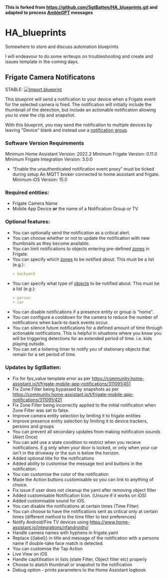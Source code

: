 **This is forked from https://github.com/SgtBatten/HA_blueprints.git and adapted to process [AmbleGPT](https://github.com/mhaowork/amblegpt) messages**

# HA_blueprints
Somewhere to store and discuss automation blueprints

I will endeavour to do some writeups on troubleshooting and create and issues template in the coming days.

## Frigate Camera Notificatons

STABLE: [![Import blueprint](https://my.home-assistant.io/badges/blueprint_import.svg)](https://my.home-assistant.io/redirect/blueprint_import/?blueprint_url=https%3A%2F%2Fgithub.com%2Fmhaowork/HA_blueprints/blob/main/Frigate%20Camera%20Notifications/Stable.yaml)

This blueprint will send a notification to your device when a Frigate event for the selected camera is fired. The notification will initially include the thumbnail of the detection, but include an actionable notification allowing you to view the clip and snapshot.

With this blueprint, you may send the notification to multiple devices by leaving "Device" blank and instead use a [notification group][1].

### Software Version Requirements
Minimum Home Assistant Version: 2022.2
Minimum Frigate Version: 0.11.0
Minimum Frigate Integration Version: 3.0.0
  - “Enable the unauthenticated notification event proxy” must be ticked during setup
An MQTT broker connected to home assistant and frigate.
Minimum iOS Version: 15.0

### Required entities:
  - Frigate Camera Name
  - Mobile App Device **or** the name of a Notification Group or TV

### Optional features:
  - You can optionally send the notification as a critical alert.
  - You can choose whether or not to update the notification with new thumbnails as they become available.
  - You can limit notifications to objects entering pre-defined [zones][2] in Frigate.
  - You can specify which [zones][2] to be notified about. This must be a list (e.g.):
    ```yaml
    - backyard
    ```
  - You can specify what type of [objects][3] to be notified about. This must be a list (e.g.):
    ```yaml
    - person
    - car
    ```
  - You can disable notifications if a presence entity or group is "home".
  - You can configure a cooldown for the camera to reduce the number of notifications when back-to-back events occur.
  - You can silence future notifications for a defined amount of time through actionable notifications. This is helpful in situations where you know you will be triggering detections for an extended period of time. i.e. kids playing outside.
  - You can set a loitering timer to notify you of stationary objects that remain for a set period of time.
  
### Updates by SgtBatten:
  - Fix for fps_value template error as per https://community.home-assistant.io/t/frigate-mobile-app-notifications/311091/451
  - Fix Zone Filter being bypassed by snapshots as per https://community.home-assistant.io/t/frigate-mobile-app-notifications/311091/421
  - Fix Zone Filter being incorrectly applied to the initial notification when Zone Filter was set to false.
  - Improve camera entity selection by limiting it to frigate entities
  - Improve presence entity selection by limiting it to device trackers, persons and groups
  - You can prevent all secondary updates from making notification sounds (Alert Once)
  - You can add use a state condition to restrict when you recieve notifications. E.g only when your door is locked, or only when your car isn't in the driveway or the sun is below the horizon.
  - Added optional title for the notifications
  - Added ability to customise the message text and buttons in the notification.
  - You can customise the color of the notification
  - Made the Action buttons customisable so you can link to anything of choice.
  - Fix issue if user does not cleanup the yaml after removing object filter
  - Added customisable Notification Icon. (Unsure if it works on iOS)
  - Added customisable sound for iOS. 
  - You can disable the notifications at certain times (Time Filter)
  - You can choose to have the notifications sent as critical only at certain times (different method to the time filter to test preferences)
  - Notify Android/Fire TV devices using https://www.home-assistant.io/integrations/nfandroidtv/
  - Handle camera names with hyphens in frigate.yaml
  - Replace {{label}} in title and message of the notification with a persons name if double-take face match is detected.
  - You can customise the Tap Action
  - Live View on iOS
  - Handle capitilisation in lists (state Filter, Object filter etc) properly
  - Choose to atatch thumbnail or snapshot to the notification
  - Debug option - prints parameters to the Home Assistant logbook

[1]: https://companion.home-assistant.io/docs/notifications/notifications-basic#sending-notifications-to-multiple-devices
[2]: https://blakeblackshear.github.io/frigate/configuration/cameras#zones
[3]: https://blakeblackshear.github.io/frigate/configuration/objects

